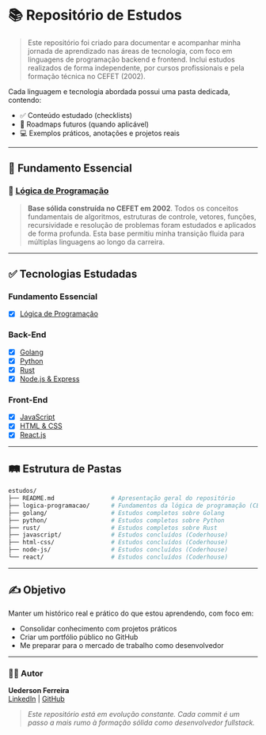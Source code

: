 # 📚 Repositório de Estudos

> Este repositório foi criado para documentar e acompanhar minha jornada de aprendizado nas áreas de tecnologia, com foco em linguagens de programação backend e frontend. Inclui estudos realizados de forma independente, por cursos profissionais e pela formação técnica no CEFET (2002).

Cada linguagem e tecnologia abordada possui uma pasta dedicada, contendo:
- ✅ Conteúdo estudado (checklists)
- 📘 Roadmaps futuros (quando aplicável)
- 💻 Exemplos práticos, anotações e projetos reais

---

## 🧠 Fundamento Essencial
### 🧩 [Lógica de Programação](./logica-de-programacao.md)
> **Base sólida construída no CEFET em 2002**. Todos os conceitos fundamentais de algoritmos, estruturas de controle, vetores, funções, recursividade e resolução de problemas foram estudados e aplicados de forma profunda. Esta base permitiu minha transição fluida para múltiplas linguagens ao longo da carreira.

---

## ✅ Tecnologias Estudadas
### Fundamento Essencial
- [x] [Lógica de Programação](./logica-de-programacao.md)

### Back-End
- [x] [Golang](./golang.md)
- [x] [Python](./python.md)
- [x] [Rust](./rust.md)
- [x] [Node.js & Express](./nodejs&express.md)

### Front-End
- [x] [JavaScript](./javascript.md)
- [x] [HTML & CSS](./html-css.md)
- [x] [React.js](./react.md)

---

## 🛤️ Estrutura de Pastas
```bash
estudos/
├── README.md                # Apresentação geral do repositório
├── logica-programacao/      # Fundamentos da lógica de programação (CEFET)
├── golang/                  # Estudos completos sobre Golang
├── python/                  # Estudos completos sobre Python
├── rust/                    # Estudos completos sobre Rust
├── javascript/              # Estudos concluídos (Coderhouse)
├── html-css/                # Estudos concluídos (Coderhouse)
├── node-js/                 # Estudos concluídos (Coderhouse)
└── react/                   # Estudos concluídos (Coderhouse)
```

---

## ✍️ Objetivo
Manter um histórico real e prático do que estou aprendendo, com foco em:
- Consolidar conhecimento com projetos práticos
- Criar um portfólio público no GitHub
- Me preparar para o mercado de trabalho como desenvolvedor

---

### 👨‍💻 Autor
**Uederson Ferreira**  
[LinkedIn](https://www.linkedin.com/in/uederson-ferreira) | [GitHub](https://github.com/uederson-ferreira)

> *Este repositório está em evolução constante. Cada commit é um passo a mais rumo à formação sólida como desenvolvedor fullstack.*
